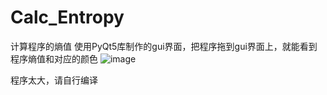 # Calc_Entropy
计算程序的熵值
使用PyQt5库制作的gui界面，把程序拖到gui界面上，就能看到程序熵值和对应的颜色
![image](https://github.com/user-attachments/assets/4e8ef8d5-61d2-48dd-a457-1cc553a6186f)

程序太大，请自行编译
